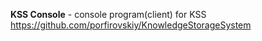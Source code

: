 **KSS Console** - console program(client) for KSS https://github.com/porfirovskiy/KnowledgeStorageSystem
